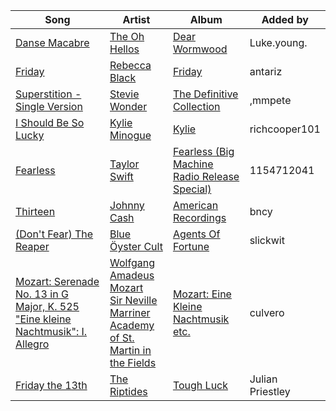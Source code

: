 | Song | Artist | Album | Added by |
|-|-|-|-|
| [Danse Macabre](https://open.spotify.com/track/0QdIHpDNhfozmNgqAThjbA) | [The Oh Hellos](https://open.spotify.com/artist/3Fe3pszR2t4TOBVz41B1WR) | [Dear Wormwood](https://open.spotify.com/album/630zfSVYXJydI1vkUShGWn) | Luke.young. |
| [Friday](https://open.spotify.com/track/4fK6E2UywZTJIa5kWnCD6x) | [Rebecca Black](https://open.spotify.com/artist/3Vl9fyKMIdLMswk8ai3mm9) | [Friday](https://open.spotify.com/album/2XjJSWl5dMWv5NtmDetreB) | antariz |
| [Superstition - Single Version](https://open.spotify.com/track/1h2xVEoJORqrg71HocgqXd) | [Stevie Wonder](https://open.spotify.com/artist/7guDJrEfX3qb6FEbdPA5qi) | [The Definitive Collection](https://open.spotify.com/album/4E1itnJOhTMRSATNaxh0Sq) | ,mmpete |
| [I Should Be So Lucky](https://open.spotify.com/track/1MK5FOmm5ppLIS2Ga3jHlT) | [Kylie Minogue](https://open.spotify.com/artist/4RVnAU35WRWra6OZ3CbbMA) | [Kylie](https://open.spotify.com/album/2xuoy4Qfrk9wlucZ8anDzE) | richcooper101 |
| [Fearless](https://open.spotify.com/track/15PRxID4aGtOncbffzgZXI) | [Taylor Swift](https://open.spotify.com/artist/06HL4z0CvFAxyc27GXpf02) | [Fearless (Big Machine Radio Release Special)](https://open.spotify.com/album/3EzFY9Rg0PpbADMth746zi) | 1154712041 |
| [Thirteen](https://open.spotify.com/track/4QH3P5D3aXAtZP2XPkUjnM) | [Johnny Cash](https://open.spotify.com/artist/6kACVPfCOnqzgfEF5ryl0x) | [American Recordings](https://open.spotify.com/album/19rYWxZfMdEOxTDODFjLyb) | bncy |
| [(Don't Fear) The Reaper](https://open.spotify.com/track/5QTxFnGygVM4jFQiBovmRo) | [Blue Öyster Cult](https://open.spotify.com/artist/00tVTdpEhQQw1bqdu8RCx2) | [Agents Of Fortune](https://open.spotify.com/album/6C9WzlQANeoD0GW5B41YJt) | slickwit |
| [Mozart: Serenade No. 13 in G Major, K. 525 "Eine kleine Nachtmusik": I. Allegro](https://open.spotify.com/track/168GLpf6du1MqaU1jnKu9j) | [Wolfgang Amadeus Mozart](https://open.spotify.com/artist/4NJhFmfw43RLBLjQvxDuRS)<br>[Sir Neville Marriner](https://open.spotify.com/artist/6NUhQz7eAEsZvjEHTKHux9)<br>[Academy of St. Martin in the Fields](https://open.spotify.com/artist/77CaCn32H4mOMQA7UElzfF) | [Mozart: Eine Kleine Nachtmusik etc.](https://open.spotify.com/album/08ARgZIXj5X5QpiheSRU97) | culvero |
| [Friday the 13th](https://open.spotify.com/track/5grY33WoXgQ2a2xqE7gTfy) | [The Riptides](https://open.spotify.com/artist/4MELFYzpsOtvvwR7IgytQs) | [Tough Luck](https://open.spotify.com/album/3l1WhvR6xDrtMHQis1qxaR) | Julian Priestley |